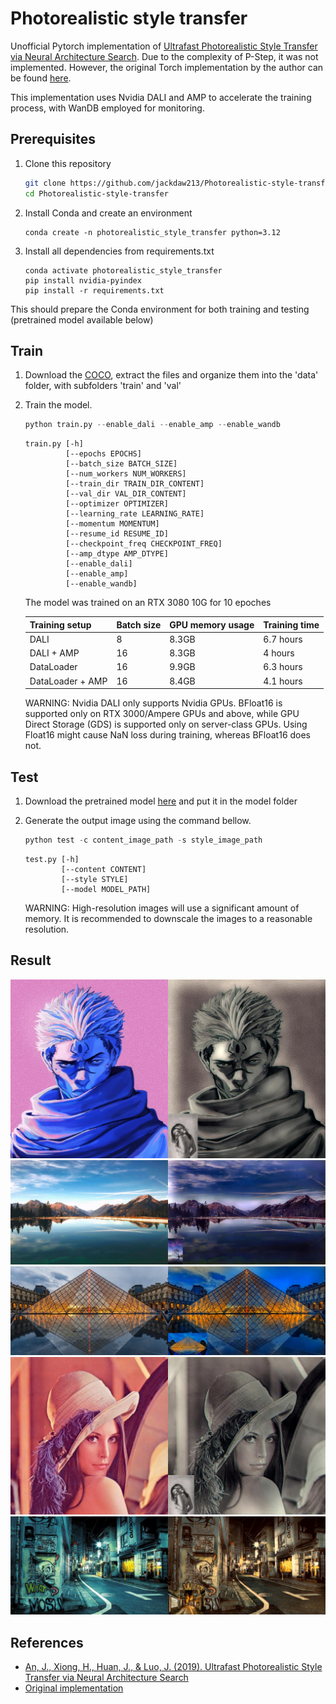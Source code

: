 # Photorealistic style transfer
Unofficial Pytorch implementation of [Ultrafast Photorealistic Style Transfer via Neural Architecture Search](https://arxiv.org/abs/1912.02398). Due to the complexity of P-Step, it was not implemented. However, the original Torch implementation by the author can be found [here](https://github.com/pkuanjie/StyleNAS).

This implementation uses Nvidia DALI and AMP to accelerate the training process, with WanDB employed for monitoring.

## Prerequisites

1. Clone this repository 

   ```bash
   git clone https://github.com/jackdaw213/Photorealistic-style-transfer
   cd Photorealistic-style-transfer
   ```
2. Install Conda and create an environment
    ```shell
    conda create -n photorealistic_style_transfer python=3.12
    ```
3. Install all dependencies from requirements.txt
    ```shell
    conda activate photorealistic_style_transfer
    pip install nvidia-pyindex
    pip install -r requirements.txt
    ```
This should prepare the Conda environment for both training and testing (pretrained model available below)

## Train

1. Download the [COCO](https://github.com/nightrome/cocostuff), extract the files and organize them into the 'data' folder, with subfolders 'train' and 'val'

2. Train the model.

    ```python
    python train.py --enable_dali --enable_amp --enable_wandb
    ```

    ```
    train.py [-h]
             [--epochs EPOCHS]
             [--batch_size BATCH_SIZE]
             [--num_workers NUM_WORKERS]
             [--train_dir TRAIN_DIR_CONTENT]
             [--val_dir VAL_DIR_CONTENT]
             [--optimizer OPTIMIZER]
             [--learning_rate LEARNING_RATE]
             [--momentum MOMENTUM]
             [--resume_id RESUME_ID]
             [--checkpoint_freq CHECKPOINT_FREQ]
             [--amp_dtype AMP_DTYPE]
             [--enable_dali]
             [--enable_amp]
             [--enable_wandb]
    ```

    The model was trained on an RTX 3080 10G for 10 epoches

    | Training setup      | Batch size  | GPU memory usage | Training time |
    |---------------------|-------------|------------------|---------------|
    | DALI                | 8           | 8.3GB            | 6.7 hours     |
    | DALI + AMP          | 16          | 8.3GB            | 4 hours       |
    | DataLoader          | 16          | 9.9GB            | 6.3 hours     |
    | DataLoader + AMP    | 16          | 8.4GB            | 4.1 hours     |

    WARNING: Nvidia DALI only supports Nvidia GPUs. BFloat16 is supported only on RTX 3000/Ampere GPUs and above, while GPU Direct Storage (GDS) is supported only on server-class GPUs. Using Float16 might cause NaN loss during training, whereas BFloat16 does not.

## Test

1. Download the pretrained model [here](https://drive.google.com/file/d/1BrPzNVp-0121XEYP6jBfciM3h9Y9xUX5/view?usp=sharing) and put it in the model folder

2. Generate the output image using the command bellow.

    ```python
    python test -c content_image_path -s style_image_path
    ```

    ```
    test.py [-h] 
            [--content CONTENT] 
            [--style STYLE]
            [--model MODEL_PATH] 
    ```
    WARNING: High-resolution images will use a significant amount of memory. It is recommended to downscale the images to a reasonable resolution.

## Result

![image](https://github.com/jackdaw213/Photorealistic-style-transfer/blob/master/results/comp1.jpg)
![image](https://github.com/jackdaw213/Photorealistic-style-transfer/blob/master/results/comp2.jpg)
![image](https://github.com/jackdaw213/Photorealistic-style-transfer/blob/master/results/comp3.jpg)
![image](https://github.com/jackdaw213/Photorealistic-style-transfer/blob/master/results/comp4.jpg)
![image](https://github.com/jackdaw213/Photorealistic-style-transfer/blob/master/results/comp5.jpg)

## References

- [An, J., Xiong, H., Huan, J., & Luo, J. (2019). Ultrafast Photorealistic Style Transfer via Neural Architecture Search](hhttps://arxiv.org/abs/1912.02398)
- [Original implementation](https://github.com/pkuanjie/StyleNAS) 

